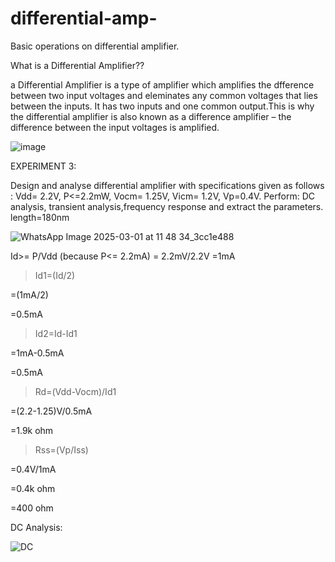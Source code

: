 # differential-amp-
Basic operations on differential amplifier.


What is a Differential Amplifier??

   a Differential Amplifier is a type of amplifier which amplifies the dfference between two input  voltages and eleminates any common voltages that lies between the inputs. It has two inputs and one common output.This is why the differential amplifier is also known as a difference amplifier – the difference between the input voltages is amplified.

  ![image](https://github.com/user-attachments/assets/3f7301d6-edda-4747-ab61-d38530ffa038)

EXPERIMENT 3:

Design and analyse differential amplifier with specifications given as follows : Vdd= 2.2V, P<=2.2mW, Vocm= 1.25V, Vicm= 1.2V, Vp=0.4V. Perform: DC analysis, transient analysis,frequency response and extract the parameters. length=180nm

![WhatsApp Image 2025-03-01 at 11 48 34_3cc1e488](https://github.com/user-attachments/assets/60287ca4-cb2d-478d-876e-06e86227b165)

Id>= P/Vdd (because P<= 2.2mA)
   = 2.2mV/2.2V
   =1mA


>Id1=(Id/2)

   =(1mA/2)

   =0.5mA


>Id2=Id-Id1
   
   =1mA-0.5mA
   
   =0.5mA

>Rd=(Vdd-Vocm)/Id1
  
   =(2.2-1.25)V/0.5mA
  
   =1.9k ohm


>Rss=(Vp/Iss)
  
   =0.4V/1mA
 
   =0.4k ohm
   
   =400 ohm

  DC Analysis:


  ![DC](https://github.com/user-attachments/assets/3266727d-d56e-442b-8684-b8b5f41d53d9)

  


   


